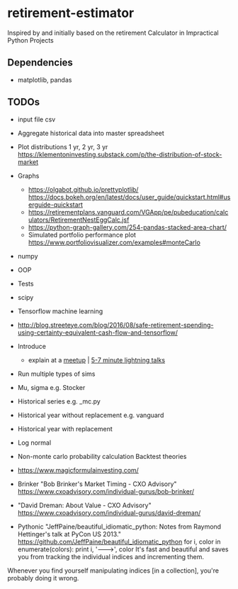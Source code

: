 # retirement-estimator
Inspired by and initially based on the retirement Calculator in Impractical Python Projects

## Dependencies
   * matplotlib, pandas
   
## TODOs
* input file csv
* Aggregate historical data into master spreadsheet
* Plot distributions 1 yr, 2 yr, 3 yr https://klementoninvesting.substack.com/p/the-distribution-of-stock-market

* Graphs
  * https://olgabot.github.io/prettyplotlib/
https://docs.bokeh.org/en/latest/docs/user_guide/quickstart.html#userguide-quickstart
  * https://retirementplans.vanguard.com/VGApp/pe/pubeducation/calculators/RetirementNestEggCalc.jsf
  * https://python-graph-gallery.com/254-pandas-stacked-area-chart/
  * Simulated portfolio performance plot https://www.portfoliovisualizer.com/examples#monteCarlo
* numpy
* OOP
* Tests
* scipy
* Tensorflow machine learning
* http://blog.streeteye.com/blog/2016/08/safe-retirement-spending-using-certainty-equivalent-cash-flow-and-tensorflow/
* Introduce
  * explain at a [meetup](https://www.meetup.com/pythonsd/events/wxfkzrybcqbgc/) | [5-7 minute lightning talks](http://pysd.io/talk)  


* Run multiple types of sims
* Mu, sigma e.g. Stocker
* Historical series e.g. _mc.py
* Historical year without replacement e.g. vanguard
* Historical year with replacement 
* Log normal 
* Non-monte carlo probability calculation
Backtest theories
* https://www.magicformulainvesting.com/
* Brinker "Bob Brinker's Market Timing - CXO Advisory" https://www.cxoadvisory.com/individual-gurus/bob-brinker/
* "David Dreman: About Value - CXO Advisory" https://www.cxoadvisory.com/individual-gurus/david-dreman/

* Pythonic "JeffPaine/beautiful_idiomatic_python: Notes from Raymond Hettinger's talk at PyCon US 2013." https://github.com/JeffPaine/beautiful_idiomatic_python
for i, color in enumerate(colors):
    print i, '--->', color
It's fast and beautiful and saves you from tracking the individual indices and incrementing them.

Whenever you find yourself manipulating indices [in a collection], you're probably doing it wrong.

